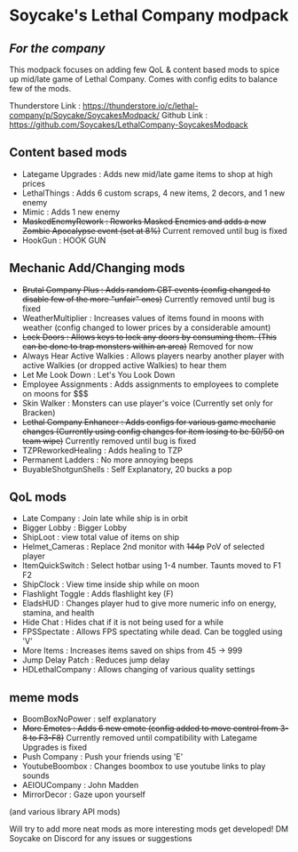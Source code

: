 # Soycake's Lethal Company modpack
## _For the company_
This modpack focuses on adding few QoL & content based mods to spice up mid/late game of Lethal Company.
Comes with config edits to balance few of the mods.

Thunderstore Link : https://thunderstore.io/c/lethal-company/p/Soycake/SoycakesModpack/
Github Link : https://github.com/Soycakes/LethalCompany-SoycakesModpack

## Content based mods
- Lategame Upgrades : Adds new mid/late game items to shop at high prices
- LethalThings : Adds 6 custom scraps, 4 new items, 2 decors, and 1 new enemy
- Mimic : Adds 1 new enemy
- ~~MaskedEnemyRework : Reworks Masked Enemies and adds a new Zombie Apocalypse event (set at 8%)~~ Current removed until bug is fixed
- HookGun : HOOK GUN

## Mechanic Add/Changing mods
- ~~Brutal Company Plus : Adds random CBT events (config changed to disable few of the more "unfair" ones)~~ Currently removed until bug is fixed
- WeatherMultiplier : Increases values of items found in moons with weather (config changed to lower prices by a considerable amount)
- ~~Lock Doors : Allows keys to lock any doors by consuming them. (This can be done to trap monsters within an area)~~ Removed for now
- Always Hear Active Walkies : Allows players nearby another player with active Walkies (or dropped active Walkies) to hear them
- Let Me Look Down : Let's You Look Down
- Employee Assignments : Adds assignments to employees to complete on moons for $$$
- Skin Walker : Monsters can use player's voice (Currently set only for Bracken)
- ~~Lethal Company Enhancer : Adds configs for various game mechanic changes (Currently using config changes for item losing to be 50/50 on team wipe)~~ Currently removed until bug is fixed
- TZPReworkedHealing : Adds healing to TZP
- Permanent Ladders : No more annoying beeps
- BuyableShotgunShells : Self Explanatory, 20 bucks a pop

## QoL mods
- Late Company : Join late while ship is in orbit
- Bigger Lobby : Bigger Lobby
- ShipLoot : view total value of items on ship
- Helmet_Cameras : Replace 2nd monitor with ~~144p~~ PoV of selected player
- ItemQuickSwitch : Select hotbar using 1-4 number. Taunts moved to F1 F2
- ShipClock : View time inside ship while on moon
- Flashlight Toggle : Adds flashlight key (F)
- EladsHUD : Changes player hud to give more numeric info on energy, stamina, and health
- Hide Chat : Hides chat if it is not being used for a while
- FPSSpectate : Allows FPS spectating while dead. Can be toggled using 'V'
- More Items : Increases items saved on ships from 45 -> 999
- Jump Delay Patch : Reduces jump delay
- HDLethalCompany : Allows changing of various quality settings

## meme mods
- BoomBoxNoPower : self explanatory
- ~~More Emotes : Adds 6 new emote (config added to move control from 3-8 to F3-F8)~~ Currently removed until compatibility with Lategame Upgrades is fixed
- Push Company : Push your friends using 'E'
- YoutubeBoombox : Changes boombox to use youtube links to play sounds
- AEIOUCompany : John Madden
- MirrorDecor : Gaze upon yourself

(and various library API mods)

Will try to add more neat mods as more interesting mods get developed!
DM Soycake on Discord for any issues or suggestions